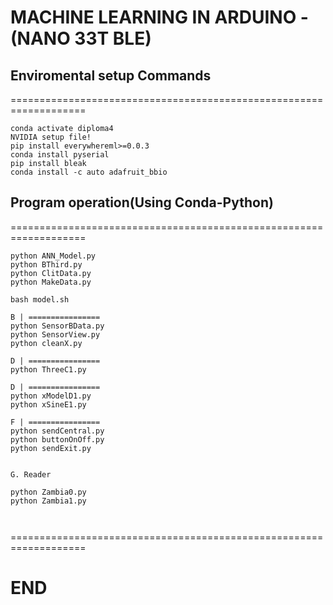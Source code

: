 # MACHINE LEARNING IN ARDUINO - (NANO 33T BLE)

## Enviromental setup Commands
===================================================================
```
conda activate diploma4
NVIDIA setup file!
pip install everywhereml>=0.0.3
conda install pyserial
pip install bleak
conda install -c auto adafruit_bbio
```

## Program operation(Using Conda-Python)
===================================================================
```
python ANN_Model.py
python BThird.py
python ClitData.py
python MakeData.py

bash model.sh

B | ================
python SensorBData.py
python SensorView.py
python cleanX.py

D | ================
python ThreeC1.py

D | ================
python xModelD1.py
python xSineE1.py

F | ================
python sendCentral.py
python buttonOnOff.py
python sendExit.py


G. Reader

python Zambia0.py
python Zambia1.py



```
===================================================================

# END

